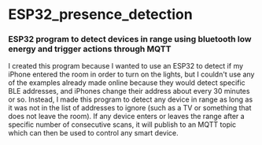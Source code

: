 # ESP32_presence_detection
### ESP32 program to detect devices in range using bluetooth low energy and trigger actions through MQTT

I created this program because I wanted to use an ESP32 to detect if my iPhone entered the room in order to turn on the lights, but I couldn't use any of the examples already made online because they would detect specific BLE addresses, and iPhones change their address about every 30 minutes or so. Instead, I made this program to detect any device in range as long as it was not in the list of addresses to ignore (such as a TV or something that does not leave the room). If any device enters or leaves the range after a specific number of consecutive scans, it will publish to an MQTT topic which can then be used to control any smart device.
